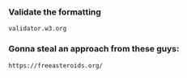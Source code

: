 ### Validate the formatting
`validator.w3.org`

### Gonna steal an approach from these guys:
`https://freeasteroids.org/`